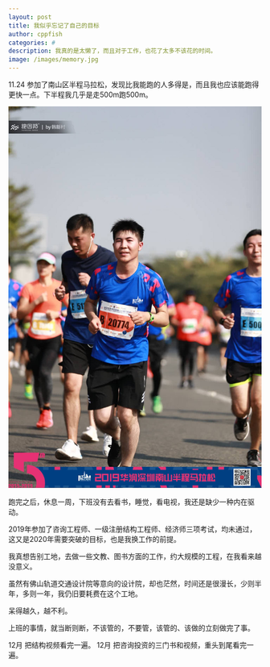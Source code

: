 ```yaml
---
layout: post
title: 我似乎忘记了自己的目标
author: cppfish
categories: #
description: 我真的是太懒了，而且对于工作，也花了太多不该花的时间。
image: /images/memory.jpg
---
```


11.24 参加了南山区半程马拉松，发现比我能跑的人多得是，而且我也应该能跑得更快一点。下半程我几乎是走500m跑500m。


<img src="/images/nanshan/running.jpeg">

跑完之后，休息一周，下班没有去看书，睡觉，看电视，我还是缺少一种内在驱动。

2019年参加了咨询工程师、一级注册结构工程师、经济师三项考试，均未通过，这又是2020年需要突破的目标，也是我换工作的前提。

我真想告别工地，去做一些文教、图书方面的工作，约大规模的工程，在我看来越没意义。

虽然有佛山轨道交通设计院等意向的设计院，却也茫然，时间还是很漫长，少则半年，多则一年，我仍旧要耗费在这个工地。

呆得越久，越不利。

上班的事情，就当断则断，不该管的，不要管，该管的、该做的立刻做完了事。

12月 把结构视频看完一遍。
12月 把咨询投资的三门书和视频，重头到尾看完一遍。